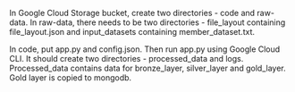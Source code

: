 In Google Cloud Storage bucket, create two directories - code and raw-data. In raw-data, there needs to be two directories - file_layout containing file_layout.json and input_datasets containing member_dataset.txt.


In code, put app.py and config.json. Then run app.py using Google Cloud CLI. It should create two directories - processed_data and logs. Processed_data contains data for bronze_layer, silver_layer and gold_layer. Gold layer is copied to mongodb.